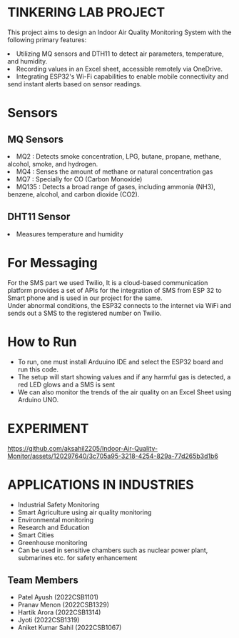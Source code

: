 # TINKERING LAB PROJECT

This project aims to design an Indoor Air Quality Monitoring System with the following primary features:</br>

<li>Utilizing MQ sensors and DTH11 to detect air parameters, temperature, and humidity.</br>
<li>Recording values in an Excel sheet, accessible remotely via OneDrive.</br>
<li>Integrating ESP32's Wi-Fi capabilities to enable mobile connectivity and send instant alerts based on sensor readings.

# Sensors

## MQ Sensors

<li> MQ2 : Detects smoke concentration, LPG, butane, propane, methane, alcohol, smoke, and hydrogen.
<li> MQ4 : Senses the amount of methane or natural concentration gas
<li> MQ7 : Specially for CO (Carbon Monoxide)
<li> MQ135 : Detects a broad range of gases, including ammonia (NH3), benzene, alcohol, and carbon dioxide (CO2).

## DHT11 Sensor
<li> Measures temperature and humidity


# For Messaging

For the SMS part we used Twilio, It is a cloud-based communication platform  provides a set of APIs for 
the integration of SMS from ESP 32 to Smart phone and is used in our 
project for the same. </br>
Under abnormal conditions, the ESP32 connects to the internet via WiFi 
and sends out a SMS to the registered number on Twilio.

# How to Run

- To run, one must install Arduuino IDE and select the ESP32 board  and run this code.
- The setup will start showing values and if any harmful gas is detected, a red LED glows and a SMS is sent
- We can also monitor the trends of the air quality on an Excel Sheet using Arduino UNO.


# EXPERIMENT
https://github.com/aksahil2205/Indoor-Air-Quality-Monitor/assets/120297640/3c705a95-3218-4254-829a-77d265b3d1b6




# APPLICATIONS IN INDUSTRIES
 - Industrial Safety Monitoring
 - Smart Agriculture using air quality monitoring
 - Environmental monitoring
 - Research and Education
 - Smart Cities
 - Greenhouse monitoring
 - Can be used in sensitive chambers such as nuclear power plant, submarines etc. for safety enhancement

## Team Members

- Patel Ayush (2022CSB1101)
- Pranav Menon (2022CSB1329)
- Hartik Arora (2022CSB1314)
- Jyoti (2022CSB1319)
- Aniket Kumar Sahil (2022CSB1067)
